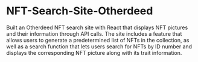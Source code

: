 # NFT-Search-Site-Otherdeed
Built an Otherdeed NFT search site with React that displays NFT pictures and their information through API calls. The site includes a feature that allows users to generate a predetermined list of NFTs in the collection, as well as a search function that lets users search for NFTs by ID number and displays the corresponding NFT picture along with its trait information.
